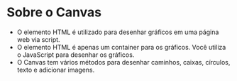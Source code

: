 # Sobre o Canvas

- O elemento HTML <canvas> é utilizado para desenhar gráficos em uma página web via script.
- O elemento HTML <canvas> é apenas um container para os gráficos. Você utiliza o JavaScript para desenhar os gráficos.
- O Canvas tem vários métodos para desenhar caminhos, caixas, círculos, texto e adicionar imagens.
    
    
